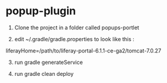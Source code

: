 popup-plugin
============

1) Clone the project in a folder called popups-portlet

2) edit ~/.gradle/gradle.properties to look like this :

liferayHome=/path/to/liferay-portal-6.1.1-ce-ga2/tomcat-7.0.27

3) run gradle generateService

4) run gradle clean deploy
